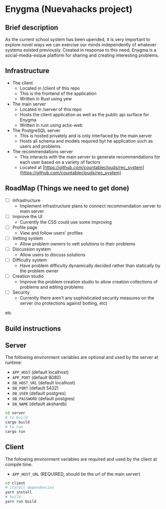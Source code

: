 # Enygma (Nuevahacks project)
## Brief description
As the current school system has been upended, it is very important to explore novel ways we can exercise our minds independently of whatever systems existed previously. Created in response to this need, Enygma is a social-media-esque platform for sharing and creating interesting problems. 

## Infrastructure
* The client
  * Located in /client of this repo
  * This is the frontend of the application
  * Written in Rust using yew
* The main server
  * Located in /server of this repo
  * Hosts the client application as well as the public api surface for Enygma
  * Written in rust using actix-web
* The PostgreSQL server
  * This is hosted privately and is only interfaced by the main server 
  * Hosts all schema and models required byt he application such as users and problems
* The recommendations server
  * This interacts with the main server to generate recommendations for each user based on a variety of factors
  * Located at [https://github.com/countableclouds/rec_system](https://github.com/countableclouds/rec_system)

## RoadMap (Things we need to get done)
- [ ] Infrastructure
  * Implement infrastructure plans to connect recommendation server to main server
- [ ] Improve the UI
  * Currently the CSS could use some improving
- [ ] Profile page
  * View and follow users' profiles
- [ ] Vetting system
  * Allow problem owners to vett solutions to their problems
- [ ] Discussion system
  * Allow users to discuss solutions
- [ ] Difficulty system
  * Have problem difficulty dynamically decided rather than statically by the problem owner
- [ ] Creation studio
  * Improve the problem creation studio to allow creation collections of problems and editing problems
- [ ] Security
  * Currently there aren't any sophisticated security measures on the server (no protections against botting, etc)

etc

## Build instructions
## Server
The following environment variables are optional and used by the server at runtime:
* `APP_HOST` (default localhost)
* `APP_PORT` (default 8080)
* `DB_HOST_URL` (default localhost)
* `DB_PORT`  (default 5432)
* `DB_USER` (default postgres)
* `DB_PASSWORD` (default postgres)
* `DB_NAME` (default akshardb)
```bash
cd server
# to build 
cargo build
# to run
cargo run
```
## Client
The following environment variables are required and used by the client at compile time.
* `APP_HOST_URL` (REQUIRED, should be the url of the main server)
```bash
cd client
# install dependencies
yarn install
# build
yarn run build
```
